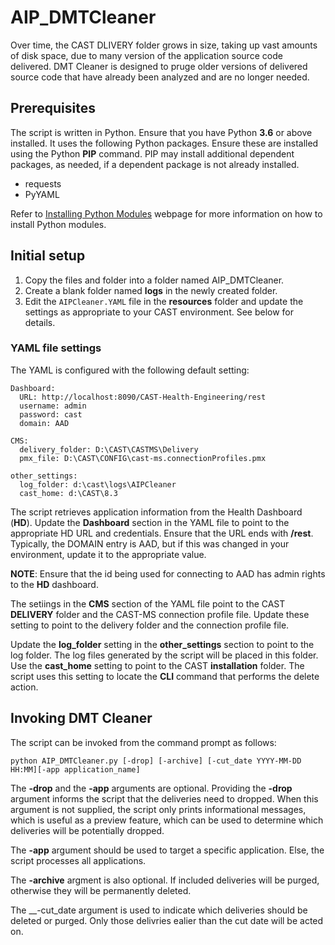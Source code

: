 # AIP_DMTCleaner
Over time, the CAST DLIVERY folder grows in size, taking up vast amounts of disk space, due to many version of the application source code delivered. DMT Cleaner is designed to pruge older versions of delivered source code that have already been analyzed and are no longer needed.

## Prerequisites
The script is written in Python. Ensure that you have Python __3.6__ or above installed. 
It uses the following Python packages. Ensure these are installed using the Python __PIP__ command. PIP may install additional dependent packages, as needed, if a dependent package is not already installed.

- requests
- PyYAML

Refer to [Installing Python Modules](https://docs.python.org/3.6/installing/) webpage for more information on how to install Python modules.

## Initial setup
1. Copy the files and folder into a folder named AIP_DMTCleaner.
2. Create a blank folder named __logs__ in the newly created folder.
3. Edit the ``AIPCleaner.YAML`` file in the __resources__ folder and update the settings as appropriate to your CAST environment. See below for details.

### YAML file settings
The YAML is configured with the following default setting:
```
Dashboard:
  URL: http://localhost:8090/CAST-Health-Engineering/rest
  username: admin
  password: cast
  domain: AAD
 
CMS:
  delivery_folder: D:\CAST\CASTMS\Delivery
  pmx_file: D:\CAST\CONFIG\cast-ms.connectionProfiles.pmx
 
other_settings:
  log_folder: d:\cast\logs\AIPCleaner
  cast_home: d:\CAST\8.3
```
The script retrieves application information from the Health Dashboard (__HD__). Update the __Dashboard__ section in the YAML file to point to the appropriate HD URL and credentials. Ensure that the URL ends with __/rest__. Typically, the DOMAIN entry is AAD, but if this was changed in your environment, update it to the appropriate value.

__NOTE__: Ensure that the id being used for connecting to AAD has admin rights to the __HD__ dashboard.

The setiings in the __CMS__ section of the YAML file point to the CAST __DELIVERY__ folder and the CAST-MS connection profile file. Update these setting to point to the delivery folder and the connection profile file.

Update the __log_folder__ setting in the __other_settings__ section to point to the log folder. The log files generated by the script will be placed in this folder. Use the __cast_home__ setting to point to the CAST __installation__ folder. The script uses this setting to locate the __CLI__ command that performs the delete action.

## Invoking DMT Cleaner
The script can be invoked from the command prompt as follows:

```
python AIP_DMTCleaner.py [-drop] [-archive] [-cut_date YYYY-MM-DD HH:MM][-app application_name]
```
The __-drop__ and the __-app__ arguments are optional.
Providing the __-drop__ argument informs the script that the deliveries need to dropped. When this argument is not supplied, the script only prints informational messages, which is useful as a preview feature, which can be used to determine which deliveries will be potentially dropped.

The __-app__ argument should be used to target a specific application. Else, the script processes all applications.

The __-archive__ argment is also optional.  If included deliveries will be purged, otherwise they will be permanently deleted.  

The __-cut_date argument is used to indicate which deliveries should be deleted or purged. Only those delivries ealier than the cut date will be acted on. 
